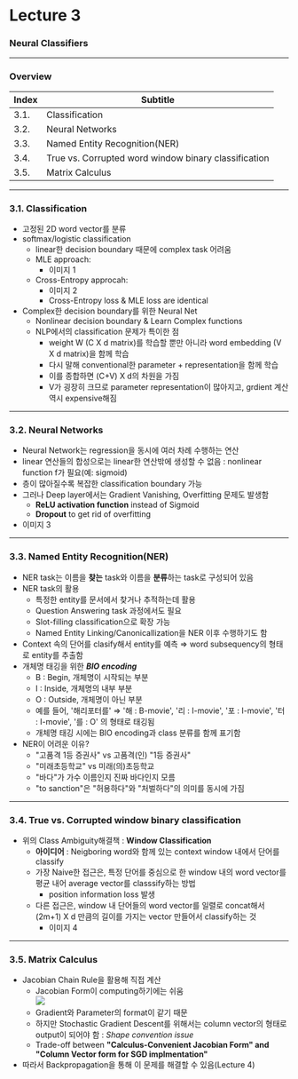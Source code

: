 # Lecture 3

### Neural Classifiers

---

### Overview

|Index|Subtitle|
|--- | --- |
|3.1.| Classification |
|3.2.| Neural Networks |
|3.3.| Named Entity Recognition(NER) |
|3.4.| True vs. Corrupted word window binary classification |
|3.5.| Matrix Calculus |

---
### 3.1. Classification
- 고정된 2D word vector를 분류
- softmax/logistic classification
    - linear한 decision boundary 때문에 complex task 어려움
    - MLE approach:
        - 이미지 1
    - Cross-Entropy approcah:
        - 이미지 2
        - Cross-Entropy loss & MLE loss are identical
- Complex한 decision boundary를 위한 Neural Net
    - Nonlinear decision boundary & Learn Complex functions
    - NLP에서의 classification 문제가 특이한 점
        - weight W (C X d matrix)를 학습할 뿐만 아니라 word embedding (V X d matrix)을 함께 학습
        - 다시 말해 conventional한 parameter + representation을 함께 학습
        - 이를 종합하면 (C+V) X d의 차원을 가짐
        - V가 굉장히 크므로 parameter representation이 많아지고, grdient 계산 역시 expensive해짐

---

### 3.2. Neural Networks
- Neural Network는 regression을 동시에 여러 차례 수행하는 연산
- linear 연산들의 합성으로는 linear한 연산밖에 생성할 수 없음 : nonlinear function f가 필요(예: sigmoid)
- 층이 많아질수록 복잡한 classification boundary 가능
- 그러나 Deep layer에서는 Gradient Vanishing, Overfitting 문제도 발생함
    - **ReLU activation function** instead of Sigmoid
    - **Dropout** to get rid of overfitting
- 이미지 3

---

### 3.3. Named Entity Recognition(NER)
- NER task는 이름을 **찾는** task와 이름을 **분류**하는 task로 구성되어 있음
- NER task의 활용
    - 특정한 entity를 문서에서 찾거나 추적하는데 활용
    - Question Answering task 과정에서도 필요
    - Slot-filling classification으로 확장 가능
    - Named Entity Linking/Canonicallization을 NER 이후 수행하기도 함
- Context 속의 단어를 clasify해서 entity를 예측 ⇒ word subsequency의 형태로 entity를 추출함
- 개체명 태깅을 위한 ***BIO encoding***
    - B : Begin, 개체명이 시작되는 부분
    - I : Inside, 개체명의 내부 부분
    - O : Outside, 개체명이 아닌 부분
    - 예를 들어, '해리포터를' ⇒ '해 : B-movie', '리 : I-movie', '포 : I-movie', '터 : I-movie', '를 : O' 의 형태로 태깅됨
    - 개체명 태깅 시에는 BIO encoding과 class 분류를 함께 표기함
- NER이 어려운 이유?
    - "고품격 1등 증권사" vs 고품격(인) "1등 증권사"
    - "미래초등학교" vs 미래(의)초등학교
    - "바다"가 가수 이름인지 진짜 바다인지 모름
    - "to sanction"은 "허용하다"와 "처벌하다"의 의미를 동시에 가짐

---

### 3.4. True vs. Corrupted window binary classification

- 위의 Class Ambiguity해결책 : **Window Classification**
    - **아이디어** : Neigboring word와 함께 있는 context window 내에서 단어를 classify
    - 가장 Naive한 접근은, 특정 단어를 중심으로 한 window 내의 word vector를 평균 내어 average vector를 classsify하는 방법
        - position information loss 발생
    - 다른 접근은, window 내 단어들의 word vector를 일렬로 concat해서 (2m+1) X d 만큼의 길이를 가지는 vector 만들어서 classify하는 것
        - 이미지 4

---

### 3.5. Matrix Calculus

- Jacobian Chain Rule을 활용해 직접 계산
    - Jacobian Form이 computing하기에는 쉬움 <br/>
        <img src="latex 1"/>
        <br/>
    - Gradient와 Parameter의 format이 같기 때문
    - 하지만 Stochastic Gradient Descent를 위해서는 column vector의 형태로 output이 되어야 함 : *Shape convention issue*
    - Trade-off between **"Calculus-Convenient Jacobian Form" and "Column Vector form for SGD implmentation"**
- 따라서 Backpropagation을 통해 이 문제를 해결할 수 있음(Lecture 4)


     


